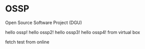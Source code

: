 # OSSP
Open Source Software Project (DGU)

hello ossp!
hello ossp2!
hello ossp3!
hello ossp4! from virtual box

fetch test from online
